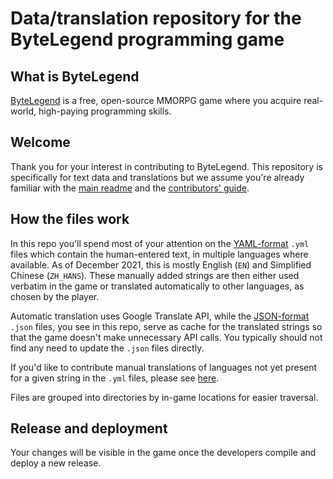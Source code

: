 # Data/translation repository for the ByteLegend programming game

## What is ByteLegend

[ByteLegend](https://bytelegend.com) is a free, open-source MMORPG game where you acquire real-world, high-paying programming skills.

## Welcome

Thank you for your interest in contributing to ByteLegend. This repository is specifically for text data and translations but we assume you're already familiar with the [main readme](https://github.com/ByteLegend/ByteLegend/blob/master/README.md) and the [contributors' guide](https://github.com/ByteLegend/ByteLegend/blob/master/docs/en/CONTRIBUTING.md).

## How the files work

In this repo you'll spend most of your attention on the [YAML-format](https://en.wikipedia.org/wiki/YAML) `.yml` files which contain the human-entered text, in multiple languages where available.
As of December 2021, this is mostly English (`EN`) and Simplified Chinese (`ZH_HANS`).
These manually added strings are then either used verbatim in the game or translated automatically to other languages, as chosen by the player.

Automatic translation uses Google Translate API, while the [JSON-format](https://en.wikipedia.org/wiki/JSON) `.json` files, you see in this repo, serve as cache for the translated strings so that the game doesn't make unnecessary API calls.
You typically should not find any need to update the `.json` files directly.

If you'd like to contribute manual translations of languages not yet present for a given string in the `.yml` files, please see [here](https://github.com/ByteLegend/ByteLegend/blob/master/docs/en/i18n.md#add-a-new-language).

Files are grouped into directories by in-game locations for easier traversal.

## Release and deployment

Your changes will be visible in the game once the developers compile and deploy a new release.
